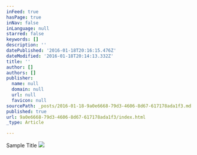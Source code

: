 ```yaml
---
inFeed: true
hasPage: true
inNav: false
inLanguage: null
starred: false
keywords: []
description: ''
datePublished: '2016-01-18T20:16:15.476Z'
dateModified: '2016-01-18T20:14:13.332Z'
title: ''
author: []
authors: []
publisher:
  name: null
  domain: null
  url: null
  favicon: null
sourcePath: _posts/2016-01-18-9a0e6668-79d3-4606-8d67-617178ada1f3.md
published: true
url: 9a0e6668-79d3-4606-8d67-617178ada1f3/index.html
_type: Article

---
```

Sample Title
![](https://the-grid-user-content.s3-us-west-2.amazonaws.com/06fb3be6-0efa-4cfa-bdda-718126134ea1.jpg)
